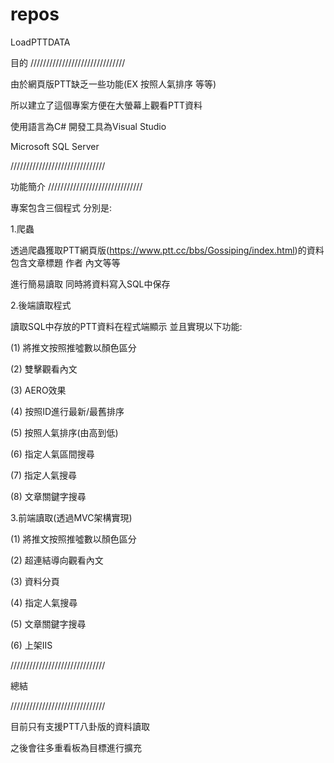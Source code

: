 # repos
LoadPTTDATA

目的
//////////////////////////////

由於網頁版PTT缺乏一些功能(EX 按照人氣排序 等等)

所以建立了這個專案方便在大螢幕上觀看PTT資料

使用語言為C# 開發工具為Visual Studio

Microsoft SQL Server

//////////////////////////////


功能簡介
//////////////////////////////

專案包含三個程式 分別是:

1.爬蟲

透過爬蟲獲取PTT網頁版(https://www.ptt.cc/bbs/Gossiping/index.html)的資料 包含文章標題 作者 內文等等 

進行簡易讀取 同時將資料寫入SQL中保存


2.後端讀取程式

讀取SQL中存放的PTT資料在程式端顯示 並且實現以下功能:

(1) 將推文按照推噓數以顏色區分

(2) 雙擊觀看內文

(3) AERO效果

(4) 按照ID進行最新/最舊排序

(5) 按照人氣排序(由高到低)

(6) 指定人氣區間搜尋

(7) 指定人氣搜尋

(8) 文章關鍵字搜尋


3.前端讀取(透過MVC架構實現)

(1) 將推文按照推噓數以顏色區分

(2) 超連結導向觀看內文

(3) 資料分頁

(4) 指定人氣搜尋

(5) 文章關鍵字搜尋

(6) 上架IIS


//////////////////////////////

總結

//////////////////////////////

目前只有支援PTT八卦版的資料讀取

之後會往多重看板為目標進行擴充



